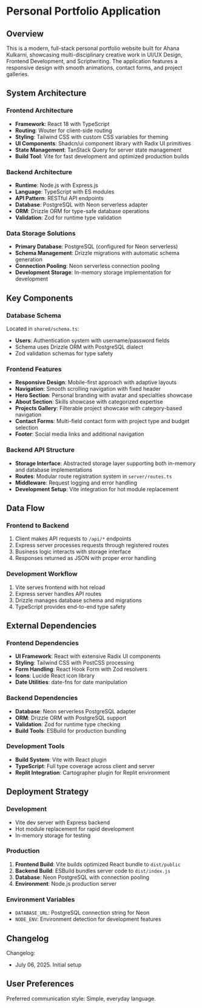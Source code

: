 # Personal Portfolio Application

## Overview

This is a modern, full-stack personal portfolio website built for Ahana Kulkarni, showcasing multi-disciplinary creative work in UI/UX Design, Frontend Development, and Scriptwriting. The application features a responsive design with smooth animations, contact forms, and project galleries.

## System Architecture

### Frontend Architecture
- **Framework**: React 18 with TypeScript
- **Routing**: Wouter for client-side routing
- **Styling**: Tailwind CSS with custom CSS variables for theming
- **UI Components**: Shadcn/ui component library with Radix UI primitives
- **State Management**: TanStack Query for server state management
- **Build Tool**: Vite for fast development and optimized production builds

### Backend Architecture
- **Runtime**: Node.js with Express.js
- **Language**: TypeScript with ES modules
- **API Pattern**: RESTful API endpoints
- **Database**: PostgreSQL with Neon serverless adapter
- **ORM**: Drizzle ORM for type-safe database operations
- **Validation**: Zod for runtime type validation

### Data Storage Solutions
- **Primary Database**: PostgreSQL (configured for Neon serverless)
- **Schema Management**: Drizzle migrations with automatic schema generation
- **Connection Pooling**: Neon serverless connection pooling
- **Development Storage**: In-memory storage implementation for development

## Key Components

### Database Schema
Located in `shared/schema.ts`:
- **Users**: Authentication system with username/password fields
- Schema uses Drizzle ORM with PostgreSQL dialect
- Zod validation schemas for type safety

### Frontend Features
- **Responsive Design**: Mobile-first approach with adaptive layouts
- **Navigation**: Smooth scrolling navigation with fixed header
- **Hero Section**: Personal branding with avatar and specialties showcase
- **About Section**: Skills showcase with categorized expertise
- **Projects Gallery**: Filterable project showcase with category-based navigation
- **Contact Forms**: Multi-field contact form with project type and budget selection
- **Footer**: Social media links and additional navigation

### Backend API Structure
- **Storage Interface**: Abstracted storage layer supporting both in-memory and database implementations
- **Routes**: Modular route registration system in `server/routes.ts`
- **Middleware**: Request logging and error handling
- **Development Setup**: Vite integration for hot module replacement

## Data Flow

### Frontend to Backend
1. Client makes API requests to `/api/*` endpoints
2. Express server processes requests through registered routes
3. Business logic interacts with storage interface
4. Responses returned as JSON with proper error handling

### Development Workflow
1. Vite serves frontend with hot reload
2. Express server handles API routes
3. Drizzle manages database schema and migrations
4. TypeScript provides end-to-end type safety

## External Dependencies

### Frontend Dependencies
- **UI Framework**: React with extensive Radix UI components
- **Styling**: Tailwind CSS with PostCSS processing
- **Form Handling**: React Hook Form with Zod resolvers
- **Icons**: Lucide React icon library
- **Date Utilities**: date-fns for date manipulation

### Backend Dependencies
- **Database**: Neon serverless PostgreSQL adapter
- **ORM**: Drizzle ORM with PostgreSQL support
- **Validation**: Zod for runtime type checking
- **Build Tools**: ESBuild for production bundling

### Development Tools
- **Build System**: Vite with React plugin
- **TypeScript**: Full type coverage across client and server
- **Replit Integration**: Cartographer plugin for Replit environment

## Deployment Strategy

### Development
- Vite dev server with Express backend
- Hot module replacement for rapid development
- In-memory storage for testing

### Production
1. **Frontend Build**: Vite builds optimized React bundle to `dist/public`
2. **Backend Build**: ESBuild bundles server code to `dist/index.js`
3. **Database**: Neon PostgreSQL with connection pooling
4. **Environment**: Node.js production server

### Environment Variables
- `DATABASE_URL`: PostgreSQL connection string for Neon
- `NODE_ENV`: Environment detection for development features

## Changelog

Changelog:
- July 06, 2025. Initial setup

## User Preferences

Preferred communication style: Simple, everyday language.